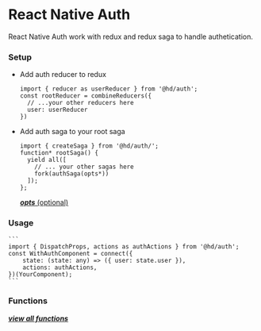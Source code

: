 # React Native Auth

React Native Auth work with redux and redux saga to handle authetication.

### Setup

- Add auth reducer to redux
  ```
  import { reducer as userReducer } from '@hd/auth';
  const rootReducer = combineReducers({
    // ...your other reducers here
    user: userReducer
  })
  ```
- Add auth saga to your root saga
  ```
  import { createSaga } from '@hd/auth/';
  function* rootSaga() {
    yield all([
      // ... your other sagas here
      fork(authSaga(opts*))
    ]);
  };
  ```
  [**_opts_** (optional)](./docs/options.md)

### Usage

    ```
    import { DispatchProps, actions as authActions } from '@hd/auth';
    const WithAuthComponent = connect({
        state: (state: any) => ({ user: state.user }),
        actions: authActions,
    })(YourComponent);
    ```

### Functions

[**_view all functions_**](./docs/functions.md)
